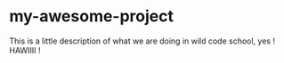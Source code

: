 # my-awesome-project
This is a little description of what we are doing in wild code school, yes ! HAWIIII !
